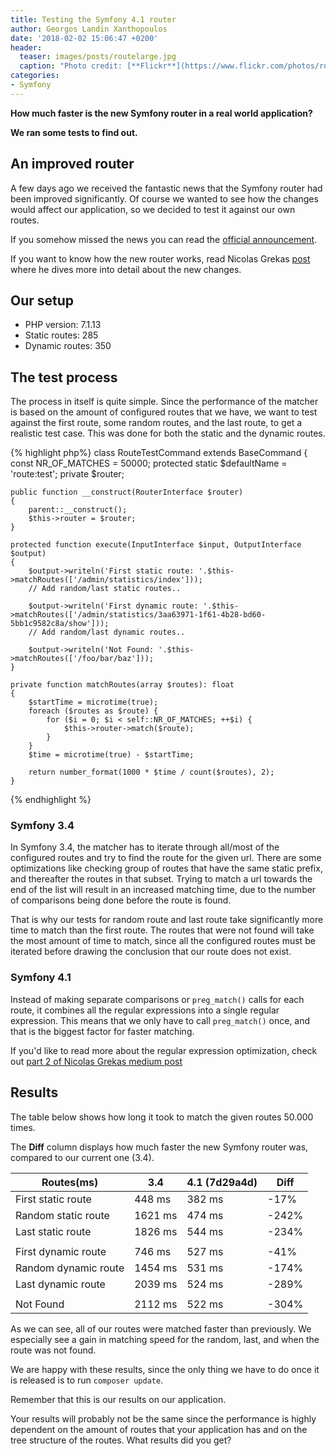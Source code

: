 ```yaml
---
title: Testing the Symfony 4.1 router
author: Georgos Landin Xanthopoulos
date: '2018-02-02 15:06:47 +0200'
header:
  teaser: images/posts/routelarge.jpg
  caption: "Photo credit: [**Flickr**](https://www.flickr.com/photos/rockys_photos/355216949/in/photolist-6enFxo-KGos4s-bziePy-91523N-TpGWrG-dvMSg3-6ZREpd-xozCa-3CVfrH-4r4Dz7-pkqvKY-5CL4FN-fHW3WW-8vvEYu-4KfNRw-6xwQuD-6xHB5q-8xo6sb-7dphxn-7KgWrr-342fEp-6xX2tf-6dBTjp-9nB8TA-8xk5pz-P61pjV-dNXAvC-5n8o7A-u7GL9y-6jzRhi-MGt7o1-7A7jLS-i4tC8C-4hDeBQ-3eX22G-dvGvj4-7A3gUD-5b6sLw-5yjxW2-8hxfmE-4cTxKp-Cq8sKM-tQg5e-7A7m1d-6ygJN3-avLA1p-9mQJiX-8ZtQtV-rpFoVZ-7A1DLZ)"
categories:
- Symfony
---
```

<b>How much faster is the new Symfony router in a real world application?</b>

<b>We ran some tests to find out.</b>

## An improved router

A few days ago we received the fantastic news that the Symfony router had been improved significantly. Of course we wanted to see how
the changes would affect our application, so we decided to test it against our own routes. 

If you somehow missed the news you can read the [official announcement](https://symfony.com/blog/new-in-symfony-4-1-fastest-php-router).

If you want to know how the new router works, read Nicolas Grekas [post](https://medium.com/@nicolas.grekas/making-symfonys-router-77-7x-faster-1-2-958e3754f0e1) where he dives more into detail about the new changes.  

## Our setup 
* PHP version: 7.1.13
* Static routes: 285
* Dynamic routes: 350

## The test process 
The process in itself is quite simple. Since the performance of the matcher is based on the amount of configured routes that we have, 
we want to test against the first route, some random routes, and the last route, to get a realistic test case. 
This was done for both the static and the dynamic routes. 

{% highlight php%}
class RouteTestCommand extends BaseCommand
{
    const NR_OF_MATCHES = 50000;
    protected static $defaultName = 'route:test';
    private $router;

    public function __construct(RouterInterface $router)
    {
        parent::__construct();
        $this->router = $router;
    }
    
    protected function execute(InputInterface $input, OutputInterface $output)
    {
        $output->writeln('First static route: '.$this->matchRoutes(['/admin/statistics/index']));        
        // Add random/last static routes..

        $output->writeln('First dynamic route: '.$this->matchRoutes(['/admin/statistics/3aa63971-1f61-4b28-bd60-5bb1c9582c8a/show']));
        // Add random/last dynamic routes..
        
        $output->writeln('Not Found: '.$this->matchRoutes(['/foo/bar/baz']));
    }

    private function matchRoutes(array $routes): float
    {
        $startTime = microtime(true);
        foreach ($routes as $route) {
            for ($i = 0; $i < self::NR_OF_MATCHES; ++$i) {
                $this->router->match($route);
            }
        }
        $time = microtime(true) - $startTime;

        return number_format(1000 * $time / count($routes), 2);
    }
{% endhighlight %}

### Symfony 3.4
In Symfony 3.4, the matcher has to iterate through all/most of the configured routes and try to find the route for the given url. 
There are some optimizations like checking group of routes that have the same static prefix, and thereafter the routes in that subset. 
Trying to match a url towards the end of the list will result in an increased matching time, due to the number of comparisons 
being done before the route is found. 

That is why our tests for random route and last route take significantly more time to match than the first route. 
The routes that were not found will take the most amount of time to match, since all the configured routes must be iterated
before drawing the conclusion that our route does not exist. 

### Symfony 4.1
Instead of making separate comparisons or  `preg_match()` calls for each route, it combines all the regular expressions into a single regular expression.
This means that we only have to call `preg_match()` once, and that is the biggest factor for faster matching. 

If you'd like to read more about the regular expression optimization, check out [part 2 of Nicolas Grekas medium post](https://medium.com/p/making-symfony-router-lightning-fast-2-2-19281dcd245b) 

## Results
The table below shows how long it took to match the given routes 50.000 times. 

The __Diff__ column displays how much faster the new Symfony router was, compared to our current one (3.4).  

| Routes(ms)            | 3.4    | 4.1 (7d29a4d) | Diff  |
| ----------------------|--------|---------------|-------|
| First static route    | 448 ms | 382 ms        | -17%  |
| Random static route   | 1621 ms| 474 ms        | -242% | 
| Last static route     | 1826 ms| 544 ms        | -234% | 
|                       |        |               |       |
| First dynamic route   | 746 ms | 527 ms        | -41%  |
| Random dynamic route  | 1454 ms| 531 ms        | -174% |
| Last dynamic route    | 2039 ms| 524 ms        | -289% |
|                       |        |               |       |
| Not Found             | 2112 ms| 522 ms        | -304% | 

As we can see, all of our routes were matched faster than previously. We especially see a gain in matching speed for 
the random, last, and when the route was not found.  

We are happy with these results, since the only thing we have to do once it is released is to 
run `composer update`.    

Remember that this is our results on our application. 

Your results will probably not be the same since the performance is highly dependent on the amount of routes
that your application has and on the tree structure of the routes. What results did you get?
